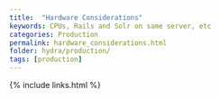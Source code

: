 ```yaml
---
title:  "Hardware Considerations"
keywords: CPUs, Rails and Solr on same server, etc
categories: Production
permalink: hardware_considerations.html
folder: hydra/production/
tags: [production]
---
```


{% include links.html %}
